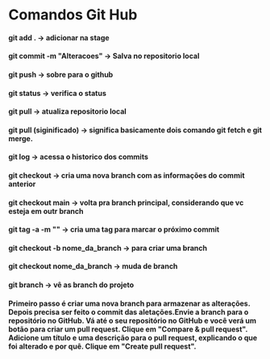 # Comandos Git Hub

#### git add . -> adicionar na stage 
#### git commit -m "Alteracoes" -> Salva no repositorio local 
#### git push -> sobre para o github 
#### git status -> verifica o status 
#### git pull -> atualiza repositorio local 
#### git pull (siginificado) -> significa basicamente dois comando git fetch e git merge. 
#### git log -> acessa o historico dos commits
#### git checkout -> cria uma nova branch com as informações do commit anterior 
#### git checkout main -> volta pra branch principal, considerando que vc esteja em outr branch 
#### git tag -a <nome da tag> -m "<mensagem>" -> cria uma tag para marcar o próximo commit 
#### git checkout -b nome_da_branch -> para criar uma branch 
#### git checkout nome_da_branch -> muda de branch 
#### git branch -> vê as branch do projeto 
#### Primeiro passo é criar uma nova branch para armazenar as alterações. Depois precisa ser feito o commit das aletações.Envie a branch para o repositório no GitHub. Vá até o seu repositório no GitHub e você verá um botão para criar um pull request. Clique em "Compare & pull request". Adicione um título e uma descrição para o pull request, explicando o que foi alterado e por quê. Clique em "Create pull request".


